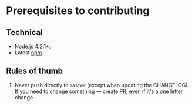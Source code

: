 # Prerequisites to contributing

## Technical

-   [Node.js](https://nodejs.org/en/) 4.2.1+.
-   Latest [npm](https://www.npmjs.com/).

## Rules of thumb

1.  Never push directly to `master` (except when updating the CHANGELOG). If you need to change something — create PR, even if it's a one letter change.

